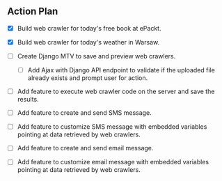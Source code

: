 ## Action Plan
- [x] Build web crawler for today's free book at ePackt.  
- [x] Build web crawler for today's weather in Warsaw.  
- [ ] Create Django MTV to save and preview web crawlers.
    - [ ] Add Ajax with Django API endpoint to validate if the uploaded file already exists and prompt user for action.
- [ ] Add feature to execute web crawler code on the server and save the results.
- [ ] Add feature to create and send SMS message.
- [ ] Add feature to customize SMS message with embedded variables pointing at data retrieved by web crawlers.
- [ ] Add feature to create and send email message.
- [ ] Add feature to customize email message with embedded variables pointing at data retrieved by web crawlers.

